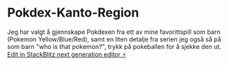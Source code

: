 # Pokdex-Kanto-Region

Jeg har valgt å gjennskape Pokdexen fra ett av mine favorittspill som barn (Pokemon Yellow/Blue/Red), samt en liten detalje fra serien jeg også så på som barn "who is that pokemon?", trykk på pokeballen for å sjekke den ut.
[Edit in StackBlitz next generation editor ⚡️](https://stackblitz.com/~/github.com/THOM4S-XXIII/Pok-dex-Kanto-Region)